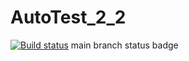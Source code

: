 # AutoTest_2_2
[![Build status](https://ci.appveyor.com/api/projects/status/hfq7d9m3jgagudws?svg=true)](https://ci.appveyor.com/project/Duckmangg/autotest-2-2)
main branch status badge
